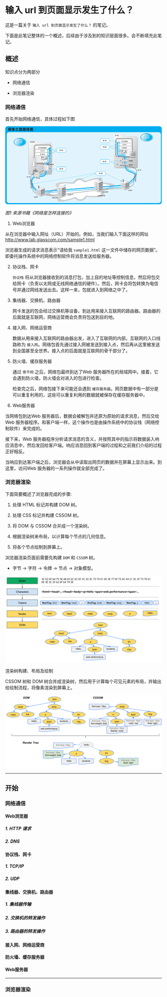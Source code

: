 # 输入 url 到页面显示发生了什么？

 这是一篇关于 `输入 url 到页面显示发生了什么？` 的笔记。

下面是此笔记整体的一个概述，后续由于涉及到的知识层面很多。会不断填充此笔记。



## 概述

知识点分为两部分

- 网络通信

- 浏览器渲染

  

### 网络通信

首先开始网络通信，具体过程如下图

![网络是怎样连接的](.\网络是怎样连接的.png)

*图1 来源书籍《网络是怎样连接的》*



1.  Web浏览器

   从在浏览器中输入网址（URL）开始的。例如，当我们输入下面这样的网址
   http://www.lab.glasscom.com/sample1.html

   浏览器生成的请求消息表示“请给我 `sample1.html`  这一文件中储存的网页数据”。即委托操作系统中的网络控制软件将消息发送给服务器。



2. 协议栈、网卡

   `协议栈` 将从浏览器接收到的消息打包，加上目的地址等控制信息，然后将包交给网卡（负责以太网或无线网络通信的硬件）。然后，网卡会将包转换为电信号并通过网线发送出去。这样一来，包就进入到网络之中了。



3. 集线器、交换机、路由器

   网卡发送的包会经过交换机等设备，到达用来接入互联网的路由器。路由器的后面就是互联网，网络运营商会负责将包送到目的地。



4. 接入网、网络运营商

   数据从用来接入互联网的路由器出发，进入了互联网的内部。互联网的入口线路称为 `接入网`。网络包首先通过接入网被发送到接入点，然后再从这里被发送到全国甚至全世界。接入点的后面就是互联网的骨干部分了。

   

5. 防火墙、缓存服务器

   通过 `骨干网` 之后，网络包最终到达了Web 服务器所在的局域网中。接着，它会遇到防火墙，防火墙会对进入的包进行检查。

   检查完之后，网络包接下来可能还会遇到 `缓存服务器`。网页数据中有一部分是可以重复利用的，这些可以重复利用的数据就被保存在缓存服务器中。

   

6.  Web服务器

   当网络包到达Web 服务器后，数据会被解包并还原为原始的请求消息，然后交给Web 服务器程序。和客户端一样，这个操作也是由操作系统中的协议栈（网络控制软件）来完成的。

   接下来，Web 服务器程序分析请求消息的含义，并按照其中的指示将数据装入响应消息中，然后发回给客户端。响应消息回到客户端的过程和之前我们介绍的过程正好相反。

   当响应到达客户端之后，浏览器会从中读取出网页的数据并在屏幕上显示出来。到这里，访问Web 服务器的一系列操作就全部完成了。

   

### 浏览器渲染

下面简要概述了浏览器完成的步骤:

1. 处理 HTML 标记并构建 DOM 树。

2. 处理 CSS 标记并构建 CSSOM 树。

3. 将 DOM 与 CSSOM 合并成一个渲染树。

4. 根据渲染树来布局，以计算每个节点的几何信息。

5. 将各个节点绘制到屏幕上。

   

浏览器渲染页面前需要先构建 `DOM` 和 `CSSOM` 树。

- 字节 → 字符 → 令牌 → 节点 → 对象模型。

![](.\full-process.png)

渲染树构建、布局及绘制

CSSOM 树和 DOM 树合并成渲染树，然后用于计算每个可见元素的布局，并输出给绘制流程，将像素渲染到屏幕上。

![](.\render-tree-construction.png)



-------



## 开始

### 网络通信

 ####  Web浏览器

##### 1.  HTTP 请求

#####  2.  DNS

#### 协议栈、网卡

##### 1. TCP/IP

##### 2. UDP

#### 集线器、交换机、路由器

##### 1. 集线器传输

##### 2. 交换机的转发操作

##### 3. 路由器的转发操作

#### 接入网、网络运营商

#### 防火墙、缓存服务器

#### Web服务器

----

### 浏览器渲染

